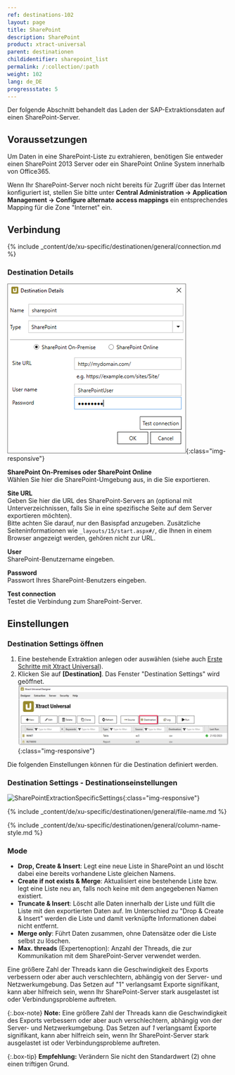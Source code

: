 ```yaml
---
ref: destinations-102
layout: page
title: SharePoint
description: SharePoint
product: xtract-universal
parent: destinationen
childidentifier: sharepoint_list
permalink: /:collection/:path
weight: 102
lang: de_DE
progressstate: 5
---
```


Der folgende Abschnitt behandelt das Laden der SAP-Extraktionsdaten auf einen SharePoint-Server.

## Voraussetzungen

Um Daten in eine SharePoint-Liste zu extrahieren, benötigen Sie entweder einen SharePoint 2013 Server oder ein SharePoint Online System innerhalb von Office365.

Wenn Ihr SharePoint-Server noch nicht bereits für Zugriff über das Internet konfiguriert ist, stellen Sie bitte unter  **Central Administration -> Application Management -> Configure alternate access mappings**  ein entsprechendes Mapping für die Zone "Internet" ein.

## Verbindung

{% include _content/de/xu-specific/destinationen/general/connection.md %}	

### Destination Details

![XU_Sharepoint_Dest](/img/content/XU_Sharepoint_Dest.png){:class="img-responsive"}


**SharePoint On-Premises oder SharePoint Online**<br>
Wählen Sie hier die SharePoint-Umgebung aus, in die Sie exportieren.

**Site URL**<br>
Geben Sie hier die URL des SharePoint-Servers an (optional mit Unterverzeichnissen, falls Sie in eine spezifische Seite auf dem Server exportieren möchten).<br>
Bitte achten Sie darauf, nur den Basispfad anzugeben. Zusätzliche Seiteninformationen wie `_layouts/15/start.aspx#/`, die Ihnen in einem Browser angezeigt werden, gehören nicht zur URL.

**User**<br>
SharePoint-Benutzername eingeben.

**Password**<br>
Passwort Ihres SharePoint-Benutzers eingeben.

**Test connection**<br>
Testet die Verbindung zum SharePoint-Server.

## Einstellungen

### Destination Settings öffnen

1. Eine bestehende Extraktion anlegen oder auswählen (siehe auch [Erste Schritte mit Xtract Universal](../erste-schritte/eine-neue-extraktion-anlegen)).
2. Klicken Sie auf **[Destination]**. Das Fenster "Destination Settings" wird geöffnet.
![Destination-settings](/img/content/xu/xu_designer_destination.png){:class="img-responsive"}

Die folgenden Einstellungen können für die Destination definiert werden. 
  
### Destination Settings - Destinationseinstellungen

![SharePointExtractionSpecificSettings](/img/content/xu/SP_destination_settings.png){:class="img-responsive"}

{% include _content/de/xu-specific/destinationen/general/file-name.md %}

{% include _content/de/xu-specific/destinationen/general/column-name-style.md %}

### Mode

- **Drop, Create & Insert**:  Legt eine neue Liste in SharePoint an und löscht dabei eine bereits vorhandene Liste gleichen Namens.
- **Create if not exists & Merge**: Aktualisiert eine bestehende Liste bzw. legt eine Liste neu an, falls noch keine mit dem angegebenen Namen existiert.
- **Truncate & Insert**:  Löscht alle Daten innerhalb der Liste und füllt die Liste mit den exportierten Daten auf. Im Unterschied zu "Drop & Create & Insert" werden die Liste und damit verknüpfte Informationen dabei nicht entfernt.
- **Merge only**:  Führt Daten zusammen, ohne Datensätze oder die Liste selbst zu löschen.
- **Max. threads** (Expertenoption): Anzahl der Threads, die zur Kommunikation mit dem SharePoint-Server verwendet werden.

Eine größere Zahl der Threads kann die Geschwindigkeit des Exports verbessern oder aber auch verschlechtern, abhängig von der Server- und Netzwerkumgebung.
Das Setzen auf "1" verlangsamt Exporte signifikant, kann aber hilfreich sein, wenn Ihr SharePoint-Server stark ausgelastet ist oder Verbindungsprobleme auftreten. 
   
 
{:.box-note}
**Note:** Eine größere Zahl der Threads kann die Geschwindigkeit des Exports verbessern oder aber auch verschlechtern, abhängig von der Server- und Netzwerkumgebung.
 Das Setzen auf *1* verlangsamt Exporte signifikant, kann aber hilfreich sein, wenn Ihr SharePoint-Server stark ausgelastet ist oder Verbindungsprobleme auftreten. 
 
{:.box-tip}
**Empfehlung:** Verändern Sie nicht den Standardwert (2) ohne einen triftigen Grund.  

